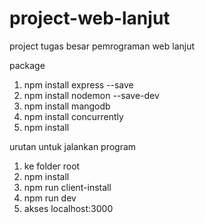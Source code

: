 # project-web-lanjut
project tugas besar pemrograman web lanjut

package
1. npm install express --save
2. npm install nodemon --save-dev
3. npm install mangodb 
4. npm install concurrently
5. npm install 

urutan untuk jalankan program 
1. ke folder root
2. npm install
3. npm run client-install
4. npm run dev
5. akses localhost:3000